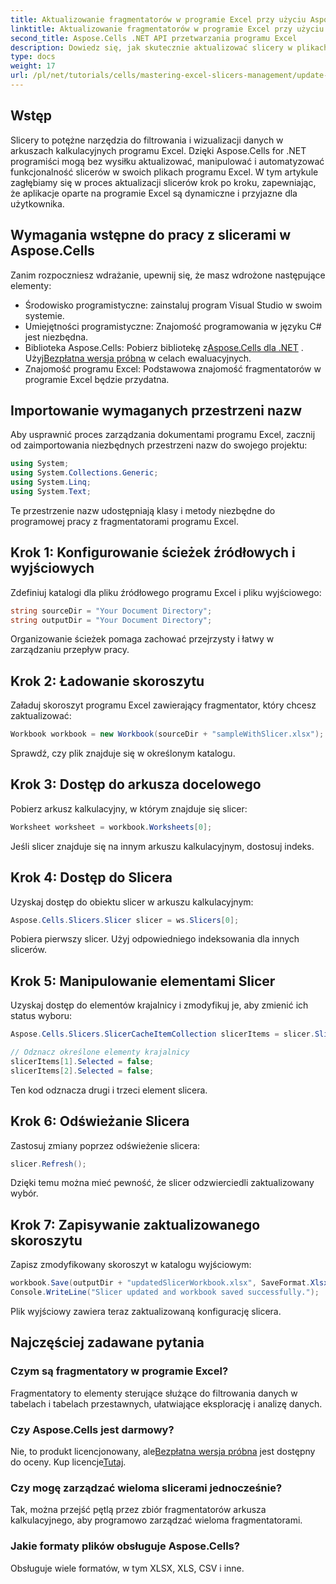 ```yaml
---
title: Aktualizowanie fragmentatorów w programie Excel przy użyciu Aspose.Cells .NET
linktitle: Aktualizowanie fragmentatorów w programie Excel przy użyciu Aspose.Cells .NET
second_title: Aspose.Cells .NET API przetwarzania programu Excel
description: Dowiedz się, jak skutecznie aktualizować slicery w plikach Excela za pomocą Aspose.Cells dla .NET. Ten kompleksowy przewodnik przeprowadzi Cię przez każdy krok.
type: docs
weight: 17
url: /pl/net/tutorials/cells/mastering-excel-slicers-management/update-slicers-in-excel/
---
```

## Wstęp

Slicery to potężne narzędzia do filtrowania i wizualizacji danych w arkuszach kalkulacyjnych programu Excel. Dzięki Aspose.Cells for .NET programiści mogą bez wysiłku aktualizować, manipulować i automatyzować funkcjonalność slicerów w swoich plikach programu Excel. W tym artykule zagłębiamy się w proces aktualizacji slicerów krok po kroku, zapewniając, że aplikacje oparte na programie Excel są dynamiczne i przyjazne dla użytkownika.

## Wymagania wstępne do pracy z slicerami w Aspose.Cells

Zanim rozpoczniesz wdrażanie, upewnij się, że masz wdrożone następujące elementy:

- Środowisko programistyczne: zainstaluj program Visual Studio w swoim systemie.
- Umiejętności programistyczne: Znajomość programowania w języku C# jest niezbędna.
- Biblioteka Aspose.Cells: Pobierz bibliotekę z[Aspose.Cells dla .NET](https://releases.aspose.com/cells/net/) . Użyj[Bezpłatna wersja próbna](https://releases.aspose.com/) w celach ewaluacyjnych.
- Znajomość programu Excel: Podstawowa znajomość fragmentatorów w programie Excel będzie przydatna.

## Importowanie wymaganych przestrzeni nazw

Aby usprawnić proces zarządzania dokumentami programu Excel, zacznij od zaimportowania niezbędnych przestrzeni nazw do swojego projektu:

```csharp
using System;
using System.Collections.Generic;
using System.Linq;
using System.Text;
```

Te przestrzenie nazw udostępniają klasy i metody niezbędne do programowej pracy z fragmentatorami programu Excel.

## Krok 1: Konfigurowanie ścieżek źródłowych i wyjściowych

Zdefiniuj katalogi dla pliku źródłowego programu Excel i pliku wyjściowego:

```csharp
string sourceDir = "Your Document Directory";
string outputDir = "Your Document Directory";
```

Organizowanie ścieżek pomaga zachować przejrzysty i łatwy w zarządzaniu przepływ pracy.

## Krok 2: Ładowanie skoroszytu

Załaduj skoroszyt programu Excel zawierający fragmentator, który chcesz zaktualizować:

```csharp
Workbook workbook = new Workbook(sourceDir + "sampleWithSlicer.xlsx");
```

Sprawdź, czy plik znajduje się w określonym katalogu.

## Krok 3: Dostęp do arkusza docelowego

Pobierz arkusz kalkulacyjny, w którym znajduje się slicer:

```csharp
Worksheet worksheet = workbook.Worksheets[0];
```

Jeśli slicer znajduje się na innym arkuszu kalkulacyjnym, dostosuj indeks.

## Krok 4: Dostęp do Slicera

Uzyskaj dostęp do obiektu slicer w arkuszu kalkulacyjnym:

```csharp
Aspose.Cells.Slicers.Slicer slicer = ws.Slicers[0];
```

Pobiera pierwszy slicer. Użyj odpowiedniego indeksowania dla innych slicerów.

## Krok 5: Manipulowanie elementami Slicer

Uzyskaj dostęp do elementów krajalnicy i zmodyfikuj je, aby zmienić ich status wyboru:

```csharp
Aspose.Cells.Slicers.SlicerCacheItemCollection slicerItems = slicer.SlicerCache.SlicerCacheItems;

// Odznacz określone elementy krajalnicy
slicerItems[1].Selected = false;
slicerItems[2].Selected = false;
```

Ten kod odznacza drugi i trzeci element slicera.

## Krok 6: Odświeżanie Slicera

Zastosuj zmiany poprzez odświeżenie slicera:

```csharp
slicer.Refresh();
```

Dzięki temu można mieć pewność, że slicer odzwierciedli zaktualizowany wybór.

## Krok 7: Zapisywanie zaktualizowanego skoroszytu

Zapisz zmodyfikowany skoroszyt w katalogu wyjściowym:

```csharp
workbook.Save(outputDir + "updatedSlicerWorkbook.xlsx", SaveFormat.Xlsx);
Console.WriteLine("Slicer updated and workbook saved successfully.");
```

Plik wyjściowy zawiera teraz zaktualizowaną konfigurację slicera.

## Najczęściej zadawane pytania

### Czym są fragmentatory w programie Excel?

Fragmentatory to elementy sterujące służące do filtrowania danych w tabelach i tabelach przestawnych, ułatwiające eksplorację i analizę danych.

### Czy Aspose.Cells jest darmowy?

 Nie, to produkt licencjonowany, ale[Bezpłatna wersja próbna](https://releases.aspose.com/) jest dostępny do oceny. Kup licencje[Tutaj](https://purchase.aspose.com/buy).

### Czy mogę zarządzać wieloma slicerami jednocześnie?

Tak, można przejść pętlą przez zbiór fragmentatorów arkusza kalkulacyjnego, aby programowo zarządzać wieloma fragmentatorami.

### Jakie formaty plików obsługuje Aspose.Cells?

Obsługuje wiele formatów, w tym XLSX, XLS, CSV i inne.